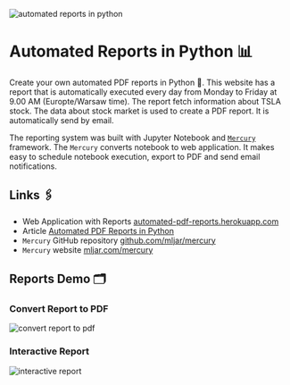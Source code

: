 ![automated reports in python](https://github.com/pplonski/automated-pdf-reports-python/raw/main/media/banner.jpg)

# Automated Reports in Python 📊

Create your own automated PDF reports in Python 🐍. This website has a report that is automatically executed every day from Monday to Friday at 9.00 AM (Europte/Warsaw time). The report fetch information about TSLA stock. The data about stock market is used to create a PDF report. It is automatically send by email.

The reporting system was built with Jupyter Notebook and [`Mercury`](https://github.com/mljar/mercury) framework. The `Mercury` converts notebook to web application. It makes easy to schedule notebook execution, export to PDF and send email notifications.

## Links 🖇️

- Web Application with Reports [automated-pdf-reports.herokuapp.com](https://automated-pdf-reports.herokuapp.com/app/1)
- Article [Automated PDF Reports in Python](https://mljar.com/blog/automated-reports-python/)
- `Mercury` GitHub repository [github.com/mljar/mercury](https://github.com/mljar/mercury)
- `Mercury` website [mljar.com/mercury](https://mljar.com/mercury)

## Reports Demo 🗂️

### Convert Report to PDF
![convert report to pdf](https://github.com/pplonski/automated-pdf-reports-python/raw/main/media/report-to-pdf.gif)

### Interactive Report
![interactive report](https://github.com/pplonski/automated-pdf-reports-python/raw/main/media/interactive-report.gif)
